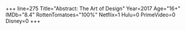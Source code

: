 +++
line=275
Title="Abstract: The Art of Design"
Year=2017
Age="16+"
IMDb="8.4"
RottenTomatoes="100%"
Netflix=1
Hulu=0
PrimeVideo=0
Disney=0
+++

